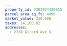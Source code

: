 ```yaml
---
property_id: 3302924420015
parcel_area_sq_ft: 4456
market_value: 319,000
taxes: 14,160.82
addresses:
  - 2738 Girard Ave S

---
```


